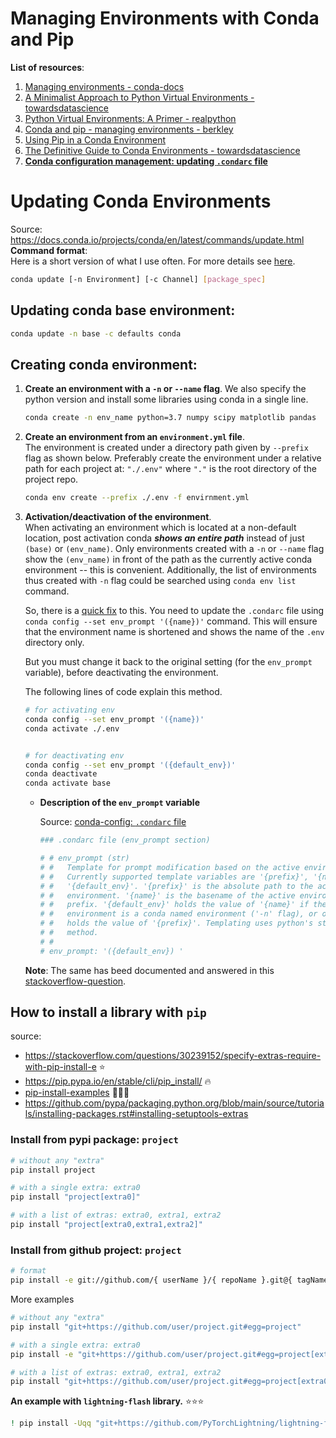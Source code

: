 # Managing Environments with Conda and Pip

**List of resources**:  
1. [Managing environments - conda-docs](https://docs.conda.io/projects/conda/en/latest/user-guide/tasks/manage-environments.html)
1. [A Minimalist Approach to Python Virtual Environments - towardsdatascience](https://towardsdatascience.com/a-minimalist-approach-to-python-virtual-environments-f5dacf76bfad)
1. [Python Virtual Environments: A Primer - realpython](https://realpython.com/python-virtual-environments-a-primer/)
1. [Conda and pip - managing environments - berkley](https://berkeley-stat159-f17.github.io/stat159-f17/lectures/06-conda-pip-environments..html)
1. [Using Pip in a Conda Environment](https://www.anaconda.com/using-pip-in-a-conda-environment/)
1. [The Definitive Guide to Conda Environments - towardsdatascience](https://towardsdatascience.com/a-guide-to-conda-environments-bc6180fc533)
1. [**Conda configuration management: updating `.condarc` file**][#conda-config-condarc]


[#conda-config-condarc]: https://docs.conda.io/projects/conda/en/latest/configuration.html


# Updating Conda Environments
Source: https://docs.conda.io/projects/conda/en/latest/commands/update.html  
**Command format**:  
Here is a short version of what I use often. For more details see 
[here](https://docs.conda.io/projects/conda/en/latest/commands/update.html).  
```bash
conda update [-n Environment] [-c Channel] [package_spec]
```

## Updating conda base environment: 
```bash
conda update -n base -c defaults conda
```

## Creating conda environment:

1. **Create an environment with a `-n` or `--name` flag**. 
We also specify the python version and install some libraries using conda in a 
single line.  
    ```bash
    conda create -n env_name python=3.7 numpy scipy matplotlib pandas
    ```
1. **Create an environment from an `environment.yml` file**.  
The environment is created under a directory path given by `--prefix` flag as shown 
below. Preferably create the environment under a relative path for each project at: 
`"./.env"` where `"."` is the root directory of the project repo. 

    ```bash
    conda env create --prefix ./.env -f envirnment.yml
    ```
1. **Activation/deactivation of the environment**.  
When activating an environment which is located at a non-default location, post 
activation conda **_shows an entire path_** instead of just `(base)` or `(env_name)`. 
Only environments created with a `-n` or `--name` flag show the `(env_name)` in 
front of the path as the currently active conda environment -- this is convenient. 
Additionally, the list of environments thus created with `-n` flag could be searched 
using `conda env list` command.  

    So, there is a [quick fix](https://docs.conda.io/projects/conda/en/latest/user-guide/tasks/manage-environments.html#specifying-a-location-for-an-environment) to this. 
    You need to update the `.condarc` file using 
    `conda config --set env_prompt '({name})'` command. This will ensure that the 
    environment name is shortened and shows the name of the `.env` directory only. 

    But you must change it back to the original setting (for the `env_prompt` variable), 
    before deactivating the environment.

    The following lines of code explain this method.
    ```bash
    # for activating env
    conda config --set env_prompt '({name})'
    conda activate ./.env


    # for deactivating env
    conda config --set env_prompt '({default_env})'
    conda deactivate
    conda activate base
    ```
    + **Description of the `env_prompt` variable**  
    
        Source: [conda-config: `.condarc` file][#conda-config-condarc]
    
        ```bash
        ### .condarc file (env_prompt section)

        # # env_prompt (str)
        # #   Template for prompt modification based on the active environment.
        # #   Currently supported template variables are '{prefix}', '{name}', and
        # #   '{default_env}'. '{prefix}' is the absolute path to the active
        # #   environment. '{name}' is the basename of the active environment
        # #   prefix. '{default_env}' holds the value of '{name}' if the active
        # #   environment is a conda named environment ('-n' flag), or otherwise
        # #   holds the value of '{prefix}'. Templating uses python's str.format()
        # #   method.
        # # 
        # env_prompt: '({default_env}) '
        ```
    **Note**: The same has beed documented and answered in this [stackoverflow-question](https://stackoverflow.com/questions/60122569/how-to-revert-back-to-default-behavior-of-env-prompt-parameter-in-condarc/60122570#60122570).
    
## How to install a library with `pip`

source: 
- https://stackoverflow.com/questions/30239152/specify-extras-require-with-pip-install-e ⭐
- https://pip.pypa.io/en/stable/cli/pip_install/ 🔥
- [pip-install-examples](https://pip.pypa.io/en/stable/cli/pip_install/#pip-install-examples) 🚀🚀🚀
- https://github.com/pypa/packaging.python.org/blob/main/source/tutorials/installing-packages.rst#installing-setuptools-extras

### Install from pypi package: `project`

```sh
# without any "extra"
pip install project

# with a single extra: extra0
pip install "project[extra0]"

# with a list of extras: extra0, extra1, extra2
pip install "project[extra0,extra1,extra2]"
```

### Install from github project: `project`

```sh
# format
pip install -e git://github.com/{ userName }/{ repoName }.git@{ tagName }#egg={ desiredEggName }
```

More examples

```sh
# without any "extra"
pip install "git+https://github.com/user/project.git#egg=project"

# with a single extra: extra0
pip install -e "git+https://github.com/user/project.git#egg=project[extra0]"

# with a list of extras: extra0, extra1, extra2
pip install "git+https://github.com/user/project.git#egg=project[extra0,extra1,extra2]"
```

**An example with `lightning-flash` library.** ⭐⭐⭐

```sh
! pip install -Uqq "git+https://github.com/PyTorchLightning/lightning-flash.git#egg=lightning-flash[image]"
```
